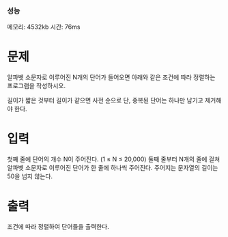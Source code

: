 ### 성능

메모리: 4532kb
시간: 76ms

# 문제

알파벳 소문자로 이루어진 N개의 단어가 들어오면 아래와 같은 조건에 따라 정렬하는 프로그램을 작성하시오.

길이가 짧은 것부터
길이가 같으면 사전 순으로
단, 중복된 단어는 하나만 남기고 제거해야 한다.

# 입력

첫째 줄에 단어의 개수 N이 주어진다. (1 ≤ N ≤ 20,000) 둘째 줄부터 N개의 줄에 걸쳐 알파벳 소문자로 이루어진 단어가 한 줄에 하나씩 주어진다. 주어지는 문자열의 길이는 50을 넘지 않는다.

# 출력

조건에 따라 정렬하여 단어들을 출력한다.
